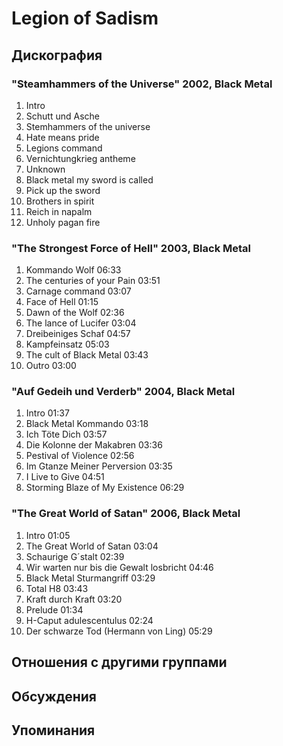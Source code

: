 # Legion of Sadism



## Дискография

### "Steamhammers of the Universe" 2002, Black Metal

1.	 Intro		 
2.	 Schutt und Asche		 
3.	 Stemhammers of the universe		 
4.	 Hate means pride		 
5.	 Legions command		 
6.	 Vernichtungkrieg antheme		 
7.	 Unknown		 
8.	 Black metal my sword is called		 
9.	 Pick up the sword		 
10.	 Brothers in spirit		 
11.	 Reich in napalm		 
12.	 Unholy pagan fire

### "The Strongest Force of Hell" 2003, Black Metal

1.	 Kommando Wolf	06:33	 
2.	 The centuries of your Pain	03:51	 
3.	 Carnage command	03:07	 
4.	 Face of Hell	01:15	 
5.	 Dawn of the Wolf	02:36	 
6.	 The lance of Lucifer	03:04	 
7.	 Dreibeiniges Schaf	04:57	 
8.	 Kampfeinsatz	05:03	 
9.	 The cult of Black Metal	03:43	 
10.	 Outro	03:00	

### "Auf Gedeih und Verderb" 2004, Black Metal

1.	 Intro	01:37	 
2.	 Black Metal Kommando	03:18	 
3.	 Ich T&#246;te Dich	03:57	 
4.	 Die Kolonne der Makabren	03:36	 
5.	 Pestival of Violence	02:56	 
6.	 Im Gtanze Meiner Perversion	03:35	 
7.	 I Live to Give	04:51	 
8.	 Storming Blaze of My Existence	06:29

### "The Great World of Satan" 2006, Black Metal

1.	 Intro	01:05	 
2.	 The Great World of Satan	03:04	 
3.	 Schaurige G&#180;stalt	02:39	 
4.	 Wir warten nur bis die Gewalt losbricht	04:46	 
5.	 Black Metal Sturmangriff	03:29	 
6.	 Total H8	03:43	 
7.	 Kraft durch Kraft	03:20	 
8.	 Prelude	01:34	 
9.	 H-Caput adulescentulus	02:24	 
10.	 Der schwarze Tod (Hermann von Ling)	05:29	


## Отношения с другими группами


## Обсуждения


## Упоминания

